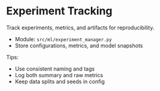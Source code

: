 # Experiment Tracking

Track experiments, metrics, and artifacts for reproducibility.

- Module: `src/ml/experiment_manager.py`
- Store configurations, metrics, and model snapshots

Tips:
- Use consistent naming and tags
- Log both summary and raw metrics
- Keep data splits and seeds in config

